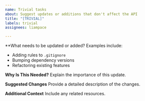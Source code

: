 ```yaml
---
name: Trivial tasks
about: Suggest updates or additions that don't affect the API
title: "[TRIVIAL]"
labels: trivial
assignees: liampace

---
```


**What needs to be updated or added?
Examples include:
- Adding rules to `.gitignore`
- Bumping dependency versions
- Refactoring existing features

**Why Is This Needed?**
Explain the importance of this update.

**Suggested Changes**
Provide a detailed description of the changes.

**Additional Context**
Include any related resources.
